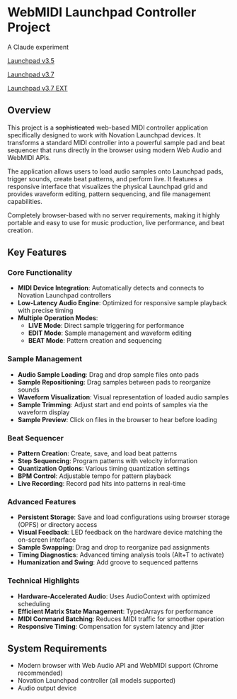 # WebMIDI Launchpad Controller Project

A Claude experiment

[Launchpad v3.5](https://nicopowa.github.io/launchpad/launchpad35.html)

[Launchpad v3.7](https://nicopowa.github.io/launchpad/launchpad37.html)

[Launchpad v3.7 EXT](https://nicopowa.github.io/launchpad/launchpad37ext.html)


## Overview

This project is a ~~sophisticated~~ web-based MIDI controller application specifically designed to work with Novation Launchpad devices. It transforms a standard MIDI controller into a powerful sample pad and beat sequencer that runs directly in the browser using modern Web Audio and WebMIDI APIs.

The application allows users to load audio samples onto Launchpad pads, trigger sounds, create beat patterns, and perform live. It features a responsive interface that visualizes the physical Launchpad grid and provides waveform editing, pattern sequencing, and file management capabilities.

Completely browser-based with no server requirements, making it highly portable and easy to use for music production, live performance, and beat creation.

## Key Features

### Core Functionality
- **MIDI Device Integration**: Automatically detects and connects to Novation Launchpad controllers
- **Low-Latency Audio Engine**: Optimized for responsive sample playback with precise timing
- **Multiple Operation Modes**:
  - **LIVE Mode**: Direct sample triggering for performance
  - **EDIT Mode**: Sample management and waveform editing
  - **BEAT Mode**: Pattern creation and sequencing

### Sample Management
- **Audio Sample Loading**: Drag and drop sample files onto pads
- **Sample Repositioning**: Drag samples between pads to reorganize sounds
- **Waveform Visualization**: Visual representation of loaded audio samples
- **Sample Trimming**: Adjust start and end points of samples via the waveform display
- **Sample Preview**: Click on files in the browser to hear before loading

### Beat Sequencer
- **Pattern Creation**: Create, save, and load beat patterns
- **Step Sequencing**: Program patterns with velocity information
- **Quantization Options**: Various timing quantization settings
- **BPM Control**: Adjustable tempo for pattern playback
- **Live Recording**: Record pad hits into patterns in real-time

### Advanced Features
- **Persistent Storage**: Save and load configurations using browser storage (OPFS) or directory access
- **Visual Feedback**: LED feedback on the hardware device matching the on-screen interface
- **Sample Swapping**: Drag and drop to reorganize pad assignments
- **Timing Diagnostics**: Advanced timing analysis tools (Alt+T to activate)
- **Humanization and Swing**: Add groove to sequenced patterns

### Technical Highlights
- **Hardware-Accelerated Audio**: Uses AudioContext with optimized scheduling
- **Efficient Matrix State Management**: TypedArrays for performance
- **MIDI Command Batching**: Reduces MIDI traffic for smoother operation
- **Responsive Timing**: Compensation for system latency and jitter

## System Requirements
- Modern browser with Web Audio API and WebMIDI support (Chrome recommended)
- Novation Launchpad controller (all models supported)
- Audio output device